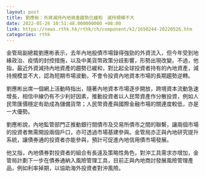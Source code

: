 ```yaml
---
layout: post
title: 劉應彬：外資減持內地資產趨勢已緩和　減持規模不大
date: 2022-05-26 10:51:48.000000000 +08:00
link: https://news.rthk.hk/rthk/ch/component/k2/1650244-20220526.htm
categories: rthk
---
```


金管局副總裁劉應彬表示，去年內地股債市場錄得強勁的外資流入，但今年受到地緣政治、疫情的封控措施，以及中美貨幣政策分歧影響，形勢出現改變。不過，他指，最近外資減持內地資產的趨勢已緩和，對比起全球投資者持有的內地資產，減持規模並不大，認為短期市場波動，不會令投資內地資本市場的長期趨勢逆轉。

劉應彬出席一個網上活動時指出，隨著內地資本市場逐步開放，跨境資本流動急速增長，相信中線仍有不少利好因素，推動投資者以人民幣資產作分散投資，例如人民幣匯價穩定有助成為儲備貨幣；人民幣資產與國際金融市場的關連度較低，亦是一大優勢。

劉應彬說，內地監管部門正推動銀行間債市及交易所債市之間的聯繫，讓兩個市場的投資者無需開設兩個戶口，亦可透過市場基建參與。金管局亦正與內地研究提升系統，讓債券通的投資者亦能參與，預計可促進內地信用債市場發展。

他又指，內地債券對投資者的組合有長遠及策略性角色，對沖工具需求亦增加，金管局計劃下一步在債券通納入風險管理工具，目前正與內地商討發展風險管理產品，例如利率掉期，以協助海外投資者對沖風險。
